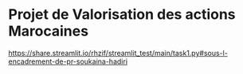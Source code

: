 # Projet de Valorisation des actions Marocaines 
https://share.streamlit.io/rhzif/streamlit_test/main/task1.py#sous-l-encadrement-de-pr-soukaina-hadiri
